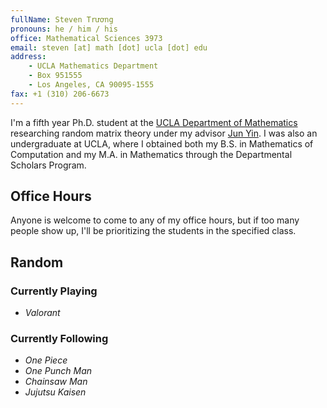 ```yaml
---
fullName: Steven Trương
pronouns: he / him / his
office: Mathematical Sciences 3973
email: steven [at] math [dot] ucla [dot] edu
address:
    - UCLA Mathematics Department
    - Box 951555
    - Los Angeles, CA 90095-1555
fax: +1 (310) 206-6673
---
```


I'm a fifth year Ph.D. student at the [UCLA Department of Mathematics](https://ww3.math.ucla.edu/) researching random matrix theory under my advisor [Jun Yin](https://www.math.ucla.edu/~jyin/). I was also an undergraduate at UCLA, where I obtained both my B.S. in Mathematics of Computation and my M.A. in Mathematics through the Departmental Scholars Program.

## Office Hours

Anyone is welcome to come to any of my office hours, but if too many people show up, I'll be prioritizing the students in the specified class.

<!-- ### In-Person ({{ office }})

-   Tuesdays, 11:00am - 12:00pm (MATH 170S)
-   Thursdays, 11:00am - 12:00pm (MATH 170S) -->

## Random

### Currently Playing

-   _Valorant_

### Currently Following

-   _One Piece_
-   _One Punch Man_
-   _Chainsaw Man_
-   _Jujutsu Kaisen_
